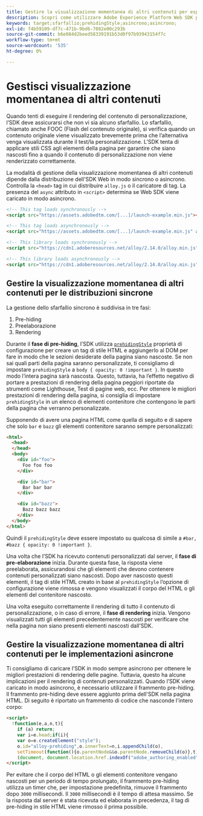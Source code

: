 ```yaml
---
title: Gestire la visualizzazione momentanea di altri contenuti per esperienze personalizzate tramite Adobe Experience Platform Web SDK
description: Scopri come utilizzare Adobe Experience Platform Web SDK per gestire la visualizzazione momentanea di altri contenuti sulle esperienze utente.
keywords: target;sfarfallio;prehidingStyle;asincrono;asincrono;
exl-id: f4b59109-df7c-471b-9bd6-7082e00c293b
source-git-commit: b6e084d2beed58339191b53d0f97b93943154f7c
workflow-type: tm+mt
source-wordcount: '535'
ht-degree: 0%

---
```


# Gestisci visualizzazione momentanea di altri contenuti

Quando tenti di eseguire il rendering del contenuto di personalizzazione, l’SDK deve assicurarsi che non vi sia alcuno sfarfallio. Lo sfarfallio, chiamato anche FOOC (Flash del contenuto originale), si verifica quando un contenuto originale viene visualizzato brevemente prima che l’alternativa venga visualizzata durante il test/la personalizzazione. L’SDK tenta di applicare stili CSS agli elementi della pagina per garantire che siano nascosti fino a quando il contenuto di personalizzazione non viene renderizzato correttamente.

La modalità di gestione della visualizzazione momentanea di altri contenuti dipende dalla distribuzione dell&#39;SDK Web in modo sincrono o asincrono. Controlla la `<head>` tag in cui distribuire `alloy.js` o il caricatore di tag. La presenza del `async` attributo in `<script>` determina se Web SDK viene caricato in modo asincrono.

```html
<!-- This tag loads synchronously -->
<script src="https://assets.adobedtm.com/[...]/launch-example.min.js"></script>

<!-- This tag loads asynchronously -->
<script src="https://assets.adobedtm.com/[...]/launch-example.min.js" async></script>

<!-- This library loads synchronously -->
<script src="https://cdn1.adoberesources.net/alloy/2.14.0/alloy.min.js"></script>

<!-- This library loads asynchronously -->
<script src="https://cdn1.adoberesources.net/alloy/2.14.0/alloy.min.js" async></script>
```

## Gestire la visualizzazione momentanea di altri contenuti per le distribuzioni sincrone

La gestione dello sfarfallio sincrono è suddivisa in tre fasi:

1. Pre-hiding
1. Preelaborazione
1. Rendering

Durante il **fase di pre-hiding**, l’SDK utilizza [`prehidingStyle`](../commands/configure/prehidingstyle.md) proprietà di configurazione per creare un tag di stile HTML e aggiungerlo al DOM per fare in modo che le sezioni desiderate della pagina siano nascoste. Se non sai quali parti della pagina saranno personalizzate, ti consigliamo di impostare `prehidingStyle` a `body { opacity: 0 !important }`. In questo modo l’intera pagina sarà nascosta. Questo, tuttavia, ha l’effetto negativo di portare a prestazioni di rendering della pagina peggiori riportate da strumenti come Lighthouse, Test di pagine web, ecc. Per ottenere le migliori prestazioni di rendering della pagina, si consiglia di impostare `prehidingStyle` in un elenco di elementi contenitore che contengono le parti della pagina che verranno personalizzate.

Supponendo di avere una pagina HTML come quella di seguito e di sapere che solo `bar` e `bazz` gli elementi contenitore saranno sempre personalizzati:

```html
<html>
  <head>
  </head>
  <body>
    <div id="foo">
      Foo foo foo
    </div>

    <div id="bar">
      Bar bar bar
    </div>

    <div id="bazz">
      Bazz bazz bazz
    </div>
  </body>
</html>
```

Quindi il `prehidingStyle` deve essere impostato su qualcosa di simile a `#bar, #bazz { opacity: 0 !important }`.

Una volta che l’SDK ha ricevuto contenuti personalizzati dal server, il **fase di pre-elaborazione** inizia. Durante questa fase, la risposta viene preelaborata, assicurandosi che gli elementi che devono contenere contenuti personalizzati siano nascosti. Dopo aver nascosto questi elementi, il tag di stile HTML creato in base al `prehidingStyle` l’opzione di configurazione viene rimossa e vengono visualizzati il corpo del HTML o gli elementi del contenitore nascosto.

Una volta eseguito correttamente il rendering di tutto il contenuto di personalizzazione, o in caso di errore, il **fase di rendering** inizia. Vengono visualizzati tutti gli elementi precedentemente nascosti per verificare che nella pagina non siano presenti elementi nascosti dall’SDK.

## Gestire la visualizzazione momentanea di altri contenuti per le implementazioni asincrone

Ti consigliamo di caricare l’SDK in modo sempre asincrono per ottenere le migliori prestazioni di rendering delle pagine. Tuttavia, questo ha alcune implicazioni per il rendering di contenuti personalizzati. Quando l’SDK viene caricato in modo asincrono, è necessario utilizzare il frammento pre-hiding. Il frammento pre-hiding deve essere aggiunto prima dell&#39;SDK nella pagina HTML. Di seguito è riportato un frammento di codice che nasconde l&#39;intero corpo:

```html
<script>
  !function(e,a,n,t){
    if (a) return;
    var i=e.head;if(i){
    var o=e.createElement("style");
    o.id="alloy-prehiding",o.innerText=n,i.appendChild(o),
    setTimeout(function(){o.parentNode&&o.parentNode.removeChild(o)},t)}}
    (document, document.location.href.indexOf("adobe_authoring_enabled") !== -1, "body { opacity: 0 !important }", 3000);
</script>
```

Per evitare che il corpo del HTML o gli elementi contenitore vengano nascosti per un periodo di tempo prolungato, il frammento pre-hiding utilizza un timer che, per impostazione predefinita, rimuove il frammento dopo `3000` millisecondi. Il `3000` millisecondi è il tempo di attesa massimo. Se la risposta dal server è stata ricevuta ed elaborata in precedenza, il tag di pre-hiding in stile HTML viene rimosso il prima possibile.
